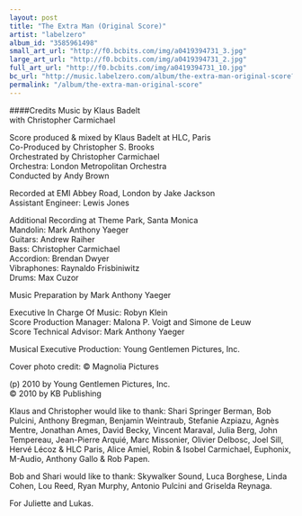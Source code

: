 ```yaml
---
layout: post
title: "The Extra Man (Original Score)"
artist: "labelzero"
album_id: "3585961498"
small_art_url: "http://f0.bcbits.com/img/a0419394731_3.jpg"
large_art_url: "http://f0.bcbits.com/img/a0419394731_2.jpg"
full_art_url: "http://f0.bcbits.com/img/a0419394731_10.jpg"
bc_url: "http://music.labelzero.com/album/the-extra-man-original-score?pk=170"
permalink: "/album/the-extra-man-original-score"
---
```

####Credits
Music by Klaus Badelt  
with Christopher Carmichael  
  
Score produced & mixed by Klaus Badelt at HLC, Paris  
Co-Produced by Christopher S. Brooks  
Orchestrated by Christopher Carmichael  
Orchestra: London Metropolitan Orchestra  
Conducted by Andy Brown  
  
Recorded at EMI Abbey Road, London by Jake Jackson  
Assistant Engineer: Lewis Jones  
  
Additional Recording at Theme Park, Santa Monica  
Mandolin: Mark Anthony Yaeger  
Guitars: Andrew Raiher  
Bass: Christopher Carmichael  
Accordion: Brendan Dwyer  
Vibraphones: Raynaldo Frisbiniwitz  
Drums: Max Cuzor  
  
Music Preparation by Mark Anthony Yaeger  
  
Executive In Charge Of Music: Robyn Klein  
Score Production Manager: Malona P. Voigt and Simone de Leuw  
Score Technical Advisor: Mark Anthony Yaeger  
  
Musical Executive Production: Young Gentlemen Pictures, Inc.  
  
Cover photo credit: © Magnolia Pictures  
  
(p) 2010 by Young Gentlemen Pictures, Inc.  
© 2010 by KB Publishing  
  
Klaus and Christopher would like to thank: Shari Springer Berman, Bob Pulcini, Anthony Bregman, Benjamin Weintraub, Stefanie Azpiazu, Agnès Mentre, Jonathan Ames, David Becky, Vincent Maraval, Julia Berg, John Tempereau, Jean-Pierre Arquié, Marc Missonier, Olivier Delbosc, Joel Sill, Hervé Lécoz & HLC Paris, Alice Amiel, Robin & Isobel Carmichael, Euphonix, M-Audio, Anthony Gallo & Rob Papen.  
  
Bob and Shari would like to thank: Skywalker Sound, Luca Borghese, Linda Cohen, Lou Reed, Ryan Murphy, Antonio Pulcini and Griselda Reynaga.  
  
For Juliette and Lukas.

